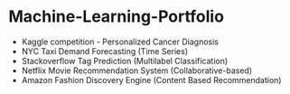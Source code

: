 # Machine-Learning-Portfolio

* Kaggle competition - Personalized Cancer Diagnosis
* NYC Taxi Demand Forecasting (Time Series)
* Stackoverflow Tag Prediction (Multilabel Classification)
* Netflix Movie Recommendation System (Collaborative-based)
* Amazon Fashion Discovery Engine (Content Based Recommendation)
